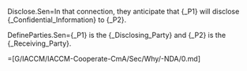 Disclose.Sen=In that connection, they anticipate that {_P1} will disclose {_Confidential_Information} to {_P2}.

DefineParties.Sen={_P1} is the {_Disclosing_Party} and {_P2} is the {_Receiving_Party}. 

=[G/IACCM/IACCM-Cooperate-CmA/Sec/Why/-NDA/0.md]

